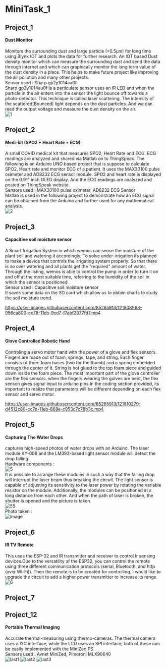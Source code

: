 # MiniTask_1
## Project_1
#### Dust Monitor
Monitors the surrounding dust and large particle (>0.5µm) for long time using Blynk IOT and plots the data for further research.
An IOT based Dust density monitor which can measure the surrounding dust and send the data through internet and which can graphically monitor the long term value of the dust density in a place. This helps to make future project like improving the air pollution and many other projects.  
Sensor used : Sharp gp2y1014au0f  
Sharp gp2y1014au0f is a particulate sensor uses an IR LED and when the particle in the air enters into the sensor the light bounce off towards a photo-detector. This technique is called laser scattering. The intensity of the scattered(Bounced) light depends on the dust particles.
And we can read the output voltage and measure the dust density on the air.  
![1](https://user-images.githubusercontent.com/85285913/121808360-ac5dcb00-cc75-11eb-9fe2-6b33b6c32fc3.jpg)  

## Project_2
#### Medi-kit (SPO2 + Heart Rate + ECG)
A small COVID medical kit that measures SPO2, Heart Rate and ECG. ECG readings are analyzed and shared via Matlab on to ThingSpeak.
The following is an Arduino UNO based project that is suppose to calculate SPO2, Heart rate and monitor ECG of a patient. It uses the MAX30100 pulse oximeter and AD8232 ECG sensor module. SPO2 and heart rate is displayed on the 0.91" inch OLED display. And the ECG readings are analyzed and posted on ThingSpeak website.  
Sensors used : MAX30100 pulse oximeter, AD8232 ECG Sensor  
Matlab is used in the following project to demonstrate how an ECG signal can be obtained from the Arduino and further used for any mathematical analysis.  
![2](https://user-images.githubusercontent.com/85285913/121808630-090db580-cc77-11eb-8a85-b598f460bc6f.png)  

## Project_3
#### Capacitive soil moisture sensor
A Smart Irrigation System in which wemos can sense the moisture of the plant soil and watering it accordingly.
To solve under-irrigation its planned to make a device that controls the irrigating system properly. So that there is no over watering and all plants get the "required" amount of water.
Through the listing, wemos is able to control the pump in order to turn it on and off at the most suitable time, referring to the humidity of the soil in which the sensor is positioned.  
Sensor used : Capacitive soil moisture sensor  
It saves some data on the SD card which allow us to obtain charts to study the soil moisture trend.  

https://user-images.githubusercontent.com/85285913/121808968-956ca800-cc78-11eb-9cd7-f7abf2077fd7.mp4
  
## Project_4
#### Glove Controlled Robotic Hand
Controling a servo motor hand with the power of a glove and flex sensors.
Fingers are made out of foam, springs, tape, and string. Each finger consists of three foam bases (two for the thumb) and a spring embedded through the center of it. String is hot glued to the top foam piece and guided down inside the foam piece.
The most important part of the glove controller are the flex sensors. when the fingers wearing the golves are bent, the flex senson gives signal input to arduino pins.In the coding section provided, its important to realize that parameters will be different depending on each flex sensor and servo motor.  

https://user-images.githubusercontent.com/85285913/121810279-d4512c80-cc7d-11eb-868e-c953c7c78b3c.mp4
  
## Project_5
#### Capturing The Water Drops
captures high-speed photos of water drops with an Arduino.
The laser module KY-008 and the LM393-based light sensor module will detect the drop falling.  
Hardware components :  
![5](https://user-images.githubusercontent.com/85285913/121811214-5858e380-cc81-11eb-8df3-94990bbf94e4.png)  
It is possible to arrange these modules in such a way that the falling drop will interrupt the laser beam thus breaking the circuit. The light sensor is capable of adjusting its sensitivity to the laser power by rotating the variable resistor on the module. Additionally, the modules can be positioned at a long distance from each other.
And when the path of laser is broken, the shutter is opened and the picture is taken.  
![55](https://user-images.githubusercontent.com/85285913/121811366-da490c80-cc81-11eb-8264-f7a5e4f3c62e.jpg)  
Photo taken :  
![image](https://user-images.githubusercontent.com/85285913/121811417-006eac80-cc82-11eb-8c9b-c410b012cda5.png)  
  
## Project_6
#### IR TV Remote
This uses the ESP-32 and IR transmitter and receiver to control Ir sensing devices.Due to the versatility of the ESP32, you can control the remote using three different communication protocols (serial, Bluetooth, and http (over Wi-Fi)).
Then the remote is to be created for controlling. I would like to upgrade the circuit to add a higher power transmitter to increase its range.  
![6](https://user-images.githubusercontent.com/85285913/121812157-76741300-cc84-11eb-9520-0cb5da8d32d5.png)  
  
## Project_7
#### 




## Project_12
#### Portable Thermal Imaging
Accurate thermal-measuring using thermo-cameras.
The thermal camera uses a I2C interface, while the LCD uses an SPI interface, both of these can be easily implemented with the MiniZed PS.  
Sensors used : Avnet MiniZed, Pimoroni MLX90640  
![last1](https://user-images.githubusercontent.com/85285913/121811051-b507ce80-cc80-11eb-8282-e037eda481d0.png)
![last2](https://user-images.githubusercontent.com/85285913/121811057-bb964600-cc80-11eb-8bbf-80c5f0e6f345.jpg)
![last3](https://user-images.githubusercontent.com/85285913/121811065-bfc26380-cc80-11eb-818f-c2e76bd40b13.jpg)









